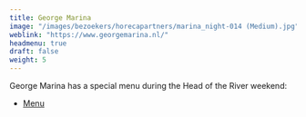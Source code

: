 ```yaml
---
title: George Marina
image: "/images/bezoekers/horecapartners/marina_night-014 (Medium).jpg"
weblink: "https://www.georgemarina.nl/"
headmenu: true
draft: false
weight: 5
---
```


George Marina has a special menu during the Head of the River weekend:   
- [Menu](/documents/bezoekers/horecapartners/tafelkaartjes_marina_head_of_the_river.pdf)